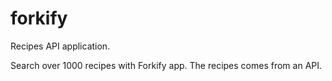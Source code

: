 # forkify
Recipes API application.


Search over 1000 recipes with Forkify app. The recipes comes from an API. 
